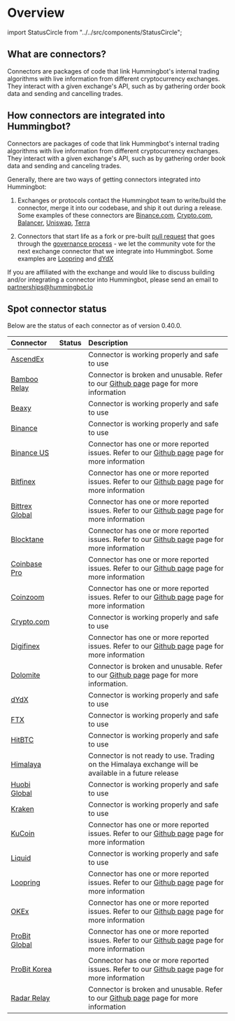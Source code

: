 # Overview

import StatusCircle from "../../src/components/StatusCircle";

## What are connectors?

Connectors are packages of code that link Hummingbot's internal trading algorithms with live information from different cryptocurrency exchanges. They interact with a given exchange's API, such as by gathering order book data and sending and cancelling trades.

## How connectors are integrated into Hummingbot?

Connectors are packages of code that link Hummingbot's internal trading algorithms with live information from different cryptocurrency exchanges. They interact with a given exchange's API, such as by gathering order book data and sending and canceling trades.

Generally, there are two ways of getting connectors integrated into Hummingbot:

1. Exchanges or protocols contact the Hummingbot team to write/build the connector, merge it into our codebase, and ship it out during a release. Some examples of these connectors are [Binance.com](https://www.binance.com/en), [Crypto.com](https://crypto.com/), [Balancer](https://balancer.fi/), [Uniswap](https://uniswap.org/), [Terra](https://www.terra.money/)

2. Connectors that start life as a fork or pre-built [pull request](https://github.com/CoinAlpha/hummingbot/pulls) that goes through the [governance process](https://hummingbot.io/blog/2020-08-exchange-connector-governance/) - we let the community vote for the next exchange connector that we integrate into Hummingbot. Some examples are [Loopring](https://loopring.org/#/) and [dYdX](https://dydx.exchange/)

If you are affiliated with the exchange and would like to discuss building and/or integrating a connector into Hummingbot, please send an email to partnerships@hummingbot.io

## Spot connector status

Below are the status of each connector as of version 0.40.0.

| Connector                                      |                   Status                   | Description                                                                                                                                                                                |
| :--------------------------------------------- | :----------------------------------------: | :----------------------------------------------------------------------------------------------------------------------------------------------------------------------------------------- |
| [AscendEx](/spot-connectors/ascend-ex)         | <StatusCircle color="green" font="25px"/>  | Connector is working properly and safe to use                                                                                                                                              |
| [Bamboo Relay](/spot-connectors/bamboo-relay)  |  <StatusCircle color="red" font="25px"/>   | Connector is broken and unusable. Refer to our [Github page](https://github.com/CoinAlpha/hummingbot/issues?q=is%3Aopen+%22bamboo+relay%22+in%3Atitle) page for more information           |
| [Beaxy](/spot-connectors/beaxy)                | <StatusCircle color="green" font="25px"/>  | Connector is working properly and safe to use                                                                                                                                              |
| [Binance](/spot-connectors/binance)            | <StatusCircle color="green" font="25px"/>  | Connector is working properly and safe to use                                                                                                                                              |
| [Binance US](/spot-connectors/binance-us)      | <StatusCircle color="yellow" font="25px"/> | Connector has one or more reported issues. Refer to our [Github page](https://github.com/CoinAlpha/hummingbot/issues?q=is%3Aopen+%22binance+US%22+in%3Atitle) page for more information    |
| [Bitfinex](/spot-connectors/bitfinex)          | <StatusCircle color="yellow" font="25px"/> | Connector has one or more reported issues. Refer to our [Github page](https://github.com/CoinAlpha/hummingbot/issues?q=is%3Aopen+%22bitfinex%22+in%3Atitle) page for more information      |
| [Bittrex Global](/spot-connectors/bittrex)     | <StatusCircle color="yellow" font="25px"/> | Connector has one or more reported issues. Refer to our [Github page](https://github.com/CoinAlpha/hummingbot/issues?q=is%3Aopen+%22bittrex%22+in%3Atitle) page for more information       |
| [Blocktane](/spot-connectors/blocktane)        | <StatusCircle color="yellow" font="25px"/> | Connector has one or more reported issues. Refer to our [Github page](https://github.com/CoinAlpha/hummingbot/issues?q=is%3Aopen+%22blocktane%22+in%3Atitle+) page for more information    |
| [Coinbase Pro](/spot-connectors/coinbase)      | <StatusCircle color="yellow" font="25px"/> | Connector has one or more reported issues. Refer to our [Github page](https://github.com/CoinAlpha/hummingbot/issues?q=is%3Aopen+%22Coinbase+Pro%22+in%3Atitle+) page for more information |
| [Coinzoom](/spot-connectors/coinzoom)          | <StatusCircle color="yellow" font="25px"/> | Connector has one or more reported issues. Refer to our [Github page](https://github.com/CoinAlpha/hummingbot/issues?q=is%3Aopen+%22coinzoom%22+in%3Atitle+) page for more information     |
| [Crypto.com](/spot-connectors/crypto-com)      | <StatusCircle color="green" font="25px"/>  | Connector is working properly and safe to use                                                                                                                                              |
| [Digifinex](/spot-connectors/digifinex)        | <StatusCircle color="yellow" font="25px"/> | Connector has one or more reported issues. Refer to our [Github page](https://github.com/CoinAlpha/hummingbot/issues?q=is%3Aopen+%22digifinex%22+in%3Atitle+) page for more information    |
| [Dolomite](/spot-connectors/dolomite)          |  <StatusCircle color="red" font="25px"/>   | Connector is broken and unusable. Refer to our [Github page](https://github.com/CoinAlpha/hummingbot/issues?q=is%3Aopen+%22Dolomite%22+in%3Atitle) page for more information.              |
| [dYdX](/spot-connectors/dydx)                  | <StatusCircle color="green" font="25px"/>  | Connector is working properly and safe to use                                                                                                                                              |
| [FTX](/spot-connectors/ftx)                    | <StatusCircle color="green" font="25px"/>  | Connector is working properly and safe to use                                                                                                                                              |
| [HitBTC](/spot-connectors/hitbtc)              | <StatusCircle color="green" font="25px"/>  | Connector is working properly and safe to use                                                                                                                                              |
| [Himalaya](/spot-connectors/himalaya)          |  <StatusCircle color="red" font="25px"/>   | Connector is not ready to use. Trading on the Himalaya exchange will be available in a future release                                                                                      |
| [Huobi Global](/spot-connectors/huobi)         | <StatusCircle color="green" font="25px"/>  | Connector is working properly and safe to use                                                                                                                                              |
| [Kraken](/spot-connectors/kraken)              | <StatusCircle color="green" font="25px"/>  | Connector is working properly and safe to use                                                                                                                                              |
| [KuCoin](/spot-connectors/kucoin)              | <StatusCircle color="yellow" font="25px"/> | Connector has one or more reported issues. Refer to our [Github page](https://github.com/CoinAlpha/hummingbot/issues?q=is%3Aopen+%22kucoin%22+in%3Atitle+) page for more information       |
| [Liquid](/spot-connectors/liquid)              | <StatusCircle color="green" font="25px"/>  | Connector is working properly and safe to use                                                                                                                                              |
| [Loopring](/spot-connectors/loopring)          | <StatusCircle color="yellow" font="25px"/> | Connector has one or more reported issues. Refer to our [Github page](https://github.com/CoinAlpha/hummingbot/issues?q=is%3Aopen+%22loopring%22+in%3Atitle) page for more information      |
| [OKEx](/spot-connectors/okex)                  | <StatusCircle color="yellow" font="25px"/> | Connector has one or more reported issues. Refer to our [Github page](https://github.com/CoinAlpha/hummingbot/issues?q=is%3Aopen+%22okex%22+in%3Atitle+) page for more information         |
| [ProBit Global](/spot-connectors/probit)       | <StatusCircle color="yellow" font="25px"/> | Connector has one or more reported issues. Refer to our [Github page](https://github.com/CoinAlpha/hummingbot/issues?q=is%3Aopen+%22probit%22+in%3Atitle+) page for more information       |
| [ProBit Korea](/spot-connectors/probit-korea/) | <StatusCircle color="yellow" font="25px"/> | Connector has one or more reported issues. Refer to our [Github page](https://github.com/CoinAlpha/hummingbot/issues?q=is%3Aopen+%22probit%22+in%3Atitle+) page for more information       |
| [Radar Relay](/spot-connectors/radar-relay)    |  <StatusCircle color="red" font="25px"/>   | Connector is broken and unusable. Refer to our [Github page](https://github.com/CoinAlpha/hummingbot/issues?q=is%3Aopen+%22radar+relay%22+in%3Atitle) page for more information            |
